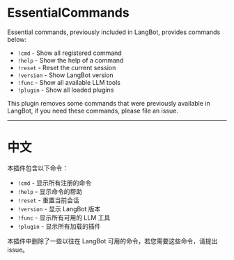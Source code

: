# EssentialCommands

Essential commands, previously included in LangBot, provides commands below:

- `!cmd` - Show all registered command
- `!help` - Show the help of a command
- `!reset` - Reset the current session
- `!version` - Show LangBot version
- `!func` - Show all available LLM tools
- `!plugin` - Show all loaded plugins

This plugin removes some commands that were previously available in LangBot, if you need these commands, please file an issue.

<hr/>

# 中文

本插件包含以下命令：

- `!cmd` - 显示所有注册的命令
- `!help` - 显示命令的帮助
- `!reset` - 重置当前会话
- `!version` - 显示 LangBot 版本
- `!func` - 显示所有可用的 LLM 工具
- `!plugin` - 显示所有加载的插件

本插件中删除了一些以往在 LangBot 可用的命令，若您需要这些命令，请提出 issue。